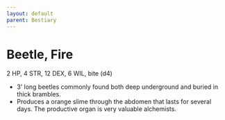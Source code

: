 ```yaml
---
layout: default
parent: Bestiary
---
```


# Beetle, Fire

2 HP, 4 STR, 12 DEX, 6 WIL, bite (d4)

- 3’ long beetles commonly found both deep underground and buried in thick brambles. 
- Produces a orange slime through the abdomen that lasts for several days. The productive organ is very valuable alchemists.
